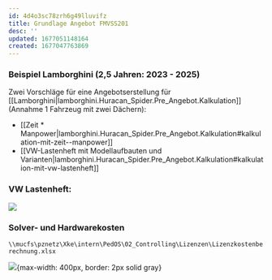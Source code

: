 ```yaml
---
id: 4d4o3sc78zrh6g49lluvifz
title: Grundlage Angebot FMVSS201
desc: ''
updated: 1677051148164
created: 1677047763869
---
```

### Beispiel Lamborghini (2,5 Jahren: 2023 - 2025)
Zwei Vorschläge für eine Angebotserstellung für [[Lamborghini|lamborghini.Huracan_Spider.Pre_Angebot.Kalkulation]] (Annahme 1 Fahrzeug mit zwei Dächern):
- [[Zeit * Manpower|lamborghini.Huracan_Spider.Pre_Angebot.Kalkulation#kalkulation-mit-zeit--manpower]]
- [[VW-Lastenheft mit Modellaufbauten und Varianten|lamborghini.Huracan_Spider.Pre_Angebot.Kalkulation#kalkulation-mit-vw-lastenheft]]

### VW Lastenheft:
![](\assets\images\2023-02-21-11-37-24.png)

### Solver- und Hardwarekosten
`\\mucfs\pznetz\Xke\intern\PedOS\02_Controlling\Lizenzen\Lizenzkostenberechnung.xlsx`

![](/assets/images/2023-02-22-07-52-45.png){max-width: 400px, border: 2px solid gray}
